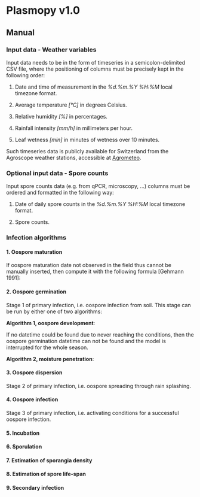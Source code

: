 # Plasmopy v1.0
## Manual


### Input data - Weather variables

Input data needs to be in the form of timeseries in a semicolon-delimited CSV file, where the positioning of columns must be precisely kept in the following order:

1. Date and time of measurement in the *%d.%m.%Y %H:%M* local timezone format.

2. Average temperature *[°C]* in degrees Celsius.

3. Relative humidity *[%]* in percentages.

4. Rainfall intensity *[mm/h]* in millimeters per hour.

5. Leaf wetness *[min]* in minutes of wetness over 10 minutes.

Such timeseries data is publicly available for Switzerland from the Agroscope weather stations, accessible at [Agrometeo](https://www.agrometeo.ch/meteorologie).

### Optional input data - Spore counts

Input spore counts data (e.g. from qPCR, microscopy, ...) columns must be ordered and formatted in the following way:

1. Date of daily spore counts in the *%d.%m.%Y %H:%M* local timezone format.

2. Spore counts.

### Infection algorithms

#### 1. Oospore maturation

If oospore maturation date not observed in the field thus cannot be manually inserted, then compute it with the following formula [Gehmann 1991]:

<div align="center">

</div>


#### 2. Oospore germination

Stage 1 of primary infection, i.e. oospore infection from soil. This stage can be run by either one of two algorithms:

**Algorithm 1, oospore development**:

<div align="center">


</div>


If no datetime could be found due to never reaching the conditions, then the oospore germination datetime can not be found and the model is interrupted for the whole season.


**Algorithm 2, moisture penetration**:


<div align="center">


</div>

#### 3. Oospore dispersion

Stage 2 of primary infection, i.e. oospore spreading through rain splashing.

#### 4. Oospore infection

Stage 3 of primary infection, i.e. activating conditions for a successful oospore infection.

#### 5. Incubation

#### 6. Sporulation

#### 7. Estimation of sporangia density

#### 8. Estimation of spore life-span

#### 9. Secondary infection
